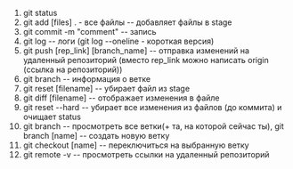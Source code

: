 1. git status
2. git add [files] . - все файлы -- добавляет файлы в stage
3. git commit -m "comment" -- запись
4. git log -- логи (git log --oneline - короткая версия)
5. git push [rep_link] [branch_name] -- отправка изменений на удаленный репозиторий (вместо rep_link можно написать origin (ссылка на репозиторий))
6. git branch -- информация о ветке
7. git reset [filename] -- убирает файл из stage
8. git diff [filename] -- отображает изменения в файле
9. git reset --hard -- убирает все изменения из файлов (до коммита) и очищает status
10. git branch -- просмотреть все ветки(+ та, на которой сейчас ты), git branch [name] -- создать новую ветку
11. git checkout [name] -- переключиться на выбранную ветку
12. git remote -v -- просмотреть ссылки на удаленный репозиторий